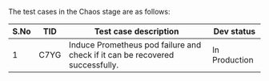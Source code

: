

The test cases in the Chaos stage are as follows:

| S.No | TID  | Test case description                                        | Dev status    |
| ---- | ---- | ------------------------------------------------------------ | ------------- |
| 1    | C7YG | Induce Prometheus pod failure and check if it can be recovered successfully. | In Production |